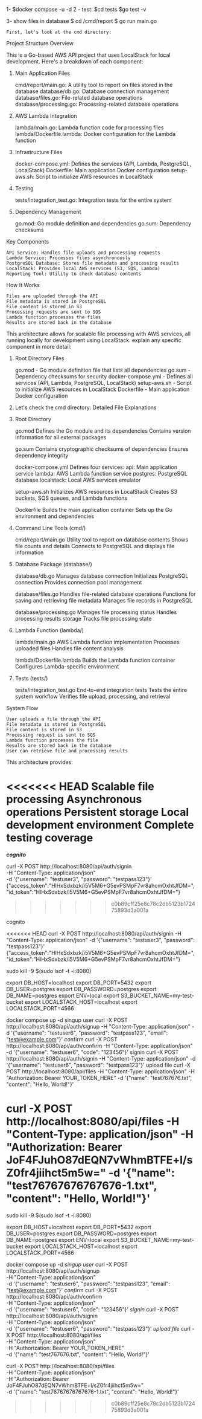 1- $docker compose -u -d 2 - test: $cd tests $go test -v

3- show files in database $ cd /cmd/report $ go run main.go

    First, let's look at the cmd directory:

Project Structure Overview

This is a Go-based AWS API project that uses LocalStack for local development. Here's a breakdown of each component:
1. Main Application Files

    cmd/report/main.go: A utility tool to report on files stored in the database
    database/db.go: Database connection management
    database/files.go: File-related database operations
    database/processing.go: Processing-related database operations

2. AWS Lambda Integration

    lambda/main.go: Lambda function code for processing files
    lambda/Dockerfile.lambda: Docker configuration for the Lambda function

3. Infrastructure Files

    docker-compose.yml: Defines the services (API, Lambda, PostgreSQL, LocalStack)
    Dockerfile: Main application Docker configuration
    setup-aws.sh: Script to initialize AWS resources in LocalStack

4. Testing

    tests/integration_test.go: Integration tests for the entire system

5. Dependency Management

    go.mod: Go module definition and dependencies
    go.sum: Dependency checksums

Key Components

    API Service: Handles file uploads and processing requests
    Lambda Service: Processes files asynchronously
    PostgreSQL Database: Stores file metadata and processing results
    LocalStack: Provides local AWS services (S3, SQS, Lambda)
    Reporting Tool: Utility to check database contents

How It Works

    Files are uploaded through the API
    File metadata is stored in PostgreSQL
    File content is stored in S3
    Processing requests are sent to SQS
    Lambda function processes the files
    Results are stored back in the database

This architecture allows for scalable file processing with AWS services, all running locally for development using LocalStack.
explain any specific component in more detail:
1. Root Directory Files

    go.mod - Go module definition file that lists all dependencies
    go.sum - Dependency checksums for security
    docker-compose.yml - Defines all services (API, Lambda, PostgreSQL, LocalStack)
    setup-aws.sh - Script to initialize AWS resources in LocalStack
    Dockerfile - Main application Docker configuration

2. Let's check the cmd directory:
Detailed File Explanations
1. Root Directory

    go.mod
        Defines the Go module and its dependencies
        Contains version information for all external packages

    go.sum
        Contains cryptographic checksums of dependencies
        Ensures dependency integrity

    docker-compose.yml
        Defines four services:
            api: Main application service
            lambda: AWS Lambda function service
            postgres: PostgreSQL database
            localstack: Local AWS services emulator

    setup-aws.sh
        Initializes AWS resources in LocalStack
        Creates S3 buckets, SQS queues, and Lambda functions

    Dockerfile
        Builds the main application container
        Sets up the Go environment and dependencies

2. Command Line Tools (cmd/)

    cmd/report/main.go
        Utility tool to report on database contents
        Shows file counts and details
        Connects to PostgreSQL and displays file information

3. Database Package (database/)

    database/db.go
        Manages database connection
        Initializes PostgreSQL connection
        Provides connection pool management

    database/files.go
        Handles file-related database operations
        Functions for saving and retrieving file metadata
        Manages file records in PostgreSQL

    database/processing.go
        Manages file processing status
        Handles processing results storage
        Tracks file processing state

4. Lambda Function (lambda/)

    lambda/main.go
        AWS Lambda function implementation
        Processes uploaded files
        Handles file content analysis

    lambda/Dockerfile.lambda
        Builds the Lambda function container
        Configures Lambda-specific environment

5. Tests (tests/)

    tests/integration_test.go
        End-to-end integration tests
        Tests the entire system workflow
        Verifies file upload, processing, and retrieval

System Flow

    User uploads a file through the API
    File metadata is stored in PostgreSQL
    File content is stored in S3
    Processing request is sent to SQS
    Lambda function processes the file
    Results are stored back in the database
    User can retrieve file and processing results

This architecture provides:

<<<<<<< HEAD
    Scalable file processing
    Asynchronous operations
    Persistent storage
    Local development environment
    Complete testing coverage
=======
***cognito***



curl -X POST http://localhost:8080/api/auth/signin \
     -H "Content-Type: application/json" \
     -d '{"username": "testuser3", "password": "testpass123"}'
{"access_token":"HlHxSdxbzk/i5V5M6+G5evPSMpF7vr8ahcmOxhtJfDM=","id_token":"HlHxSdxbzk/i5V5M6+G5evPSMpF7vr8ahcmOxhtJfDM="}
>>>>>>> c0b89cff25e8c78c2db5123b172475893d3a001a

cognito

<<<<<<< HEAD
curl -X POST http://localhost:8080/api/auth/signin
-H "Content-Type: application/json"
-d '{"username": "testuser3", "password": "testpass123"}' {"access_token":"HlHxSdxbzk/i5V5M6+G5evPSMpF7vr8ahcmOxhtJfDM=","id_token":"HlHxSdxbzk/i5V5M6+G5evPSMpF7vr8ahcmOxhtJfDM="}

sudo kill -9 $(sudo lsof -t -i:8080)

export DB_HOST=localhost export DB_PORT=5432 export DB_USER=postgres export DB_PASSWORD=postgres export DB_NAME=postgres export ENV=local export S3_BUCKET_NAME=my-test-bucket export LOCALSTACK_HOST=localhost export LOCALSTACK_PORT=4566

docker compose up -d singup user curl -X POST http://localhost:8080/api/auth/signup
-H "Content-Type: application/json"
-d '{"username": "testuser6", "password": "testpass123", "email": "test@example.com"}' confirm curl -X POST http://localhost:8080/api/auth/confirm
-H "Content-Type: application/json"
-d '{"username": "testuser6", "code": "123456"}' signin curl -X POST http://localhost:8080/api/auth/signin
-H "Content-Type: application/json"
-d '{"username": "testuser6", "password": "testpass123"}' upload file curl -X POST http://localhost:8080/api/files
-H "Content-Type: application/json"
-H "Authorization: Bearer YOUR_TOKEN_HERE"
-d '{"name": "test767676.txt", "content": "Hello, World!"}'

curl -X POST http://localhost:8080/api/files
-H "Content-Type: application/json"
-H "Authorization: Bearer JoF4FJuhO87dEQN7vWhmBTFE+l/sZ0fr4jiihct5m5w="
-d '{"name": "test76767676767676-1.txt", "content": "Hello, World!"}'
=======


sudo kill -9 $(sudo lsof -t -i:8080)


export DB_HOST=localhost
export DB_PORT=5432
export DB_USER=postgres
export DB_PASSWORD=postgres
export DB_NAME=postgres
export ENV=local
export S3_BUCKET_NAME=my-test-bucket
export LOCALSTACK_HOST=localhost
export LOCALSTACK_PORT=4566

docker compose up -d
*singup user*
   curl -X POST http://localhost:8080/api/auth/signup \
     -H "Content-Type: application/json" \
     -d '{"username": "testuser6", "password": "testpass123", "email": "test@example.com"}'
*confirm*
   curl -X POST http://localhost:8080/api/auth/confirm \
     -H "Content-Type: application/json" \
     -d '{"username": "testuser6", "code": "123456"}'
*signin*
   curl -X POST http://localhost:8080/api/auth/signin \
     -H "Content-Type: application/json" \
     -d '{"username": "testuser6", "password": "testpass123"}'
*upload file*
   curl -X POST http://localhost:8080/api/files \
     -H "Content-Type: application/json" \
     -H "Authorization: Bearer YOUR_TOKEN_HERE" \
     -d '{"name": "test767676.txt", "content": "Hello, World!"}'

   curl -X POST http://localhost:8080/api/files \
     -H "Content-Type: application/json" \
     -H "Authorization: Bearer JoF4FJuhO87dEQN7vWhmBTFE+l/sZ0fr4jiihct5m5w=" \
     -d '{"name": "test76767676767676-1.txt", "content": "Hello, World!"}'
>>>>>>> c0b89cff25e8c78c2db5123b172475893d3a001a
